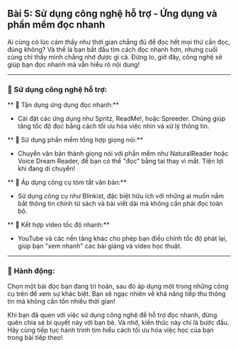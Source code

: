 ## Bài 5: Sử dụng công nghệ hỗ trợ - Ứng dụng và phần mềm đọc nhanh

Ai cũng có lúc cảm thấy như thời gian chẳng đủ để đọc hết mọi thứ cần đọc, đúng không? Và thế là bạn bắt đầu tìm cách đọc nhanh hơn, nhưng cuối cùng chỉ thấy mình chẳng nhớ được gì cả. Đừng lo, giờ đây, công nghệ sẽ giúp bạn đọc nhanh mà vẫn hiểu rõ nội dung!

---

### 📌 Sử dụng công nghệ hỗ trợ:

** 🔹 Tận dụng ứng dụng đọc nhanh:**
- Cài đặt các ứng dụng như Spritz, ReadMe!, hoặc Spreeder. Chúng giúp tăng tốc độ đọc bằng cách tối ưu hóa việc nhìn và xử lý thông tin.

** 🔹 Sử dụng phần mềm tổng hợp giọng nói:**
- Chuyển văn bản thành giọng nói với phần mềm như NaturalReader hoặc Voice Dream Reader, để bạn có thể "đọc" bằng tai thay vì mắt. Tiện lợi khi đang di chuyển!

** 🔹 Áp dụng công cụ tóm tắt văn bản:**
- Sử dụng công cụ như Blinkist, đặc biệt hữu ích với những ai muốn nắm bắt thông tin chính từ sách và bài viết dài mà không cần phải đọc toàn bộ.

** 🔹 Kết hợp video tốc độ nhanh:**
- YouTube và các nền tảng khác cho phép bạn điều chỉnh tốc độ phát lại, giúp bạn "xem nhanh" các bài giảng và video học thuật.

---

### 🚀 Hành động:

Chọn một bài đọc bạn đang trì hoãn, sau đó áp dụng một trong những công cụ trên để xem sự khác biệt. Bạn sẽ ngạc nhiên về khả năng tiếp thu thông tin mà không cần tốn nhiều thời gian!

Khi bạn đã quen với việc sử dụng công nghệ để hỗ trợ đọc nhanh, đừng quên chia sẻ bí quyết này với bạn bè. Và nhớ, kiến thức này chỉ là bước đầu. Hãy cùng tiếp tục hành trình tìm hiểu cách tối ưu hóa việc học của bạn trong bài tiếp theo!